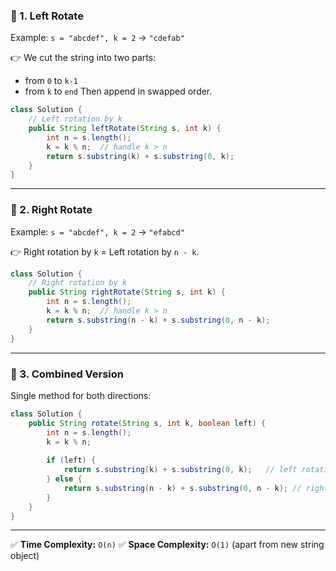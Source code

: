 
### 🔹 1. Left Rotate

Example:
`s = "abcdef", k = 2` → `"cdefab"`

👉 We cut the string into two parts:

* from `0` to `k-1`
* from `k` to `end`
  Then append in swapped order.

```java
class Solution {
    // Left rotation by k
    public String leftRotate(String s, int k) {
        int n = s.length();
        k = k % n;  // handle k > n
        return s.substring(k) + s.substring(0, k);
    }
}
```

---

### 🔹 2. Right Rotate

Example:
`s = "abcdef", k = 2` → `"efabcd"`

👉 Right rotation by `k` = Left rotation by `n - k`.

```java
class Solution {
    // Right rotation by k
    public String rightRotate(String s, int k) {
        int n = s.length();
        k = k % n;  // handle k > n
        return s.substring(n - k) + s.substring(0, n - k);
    }
}
```

---

### 🔹 3. Combined Version

Single method for both directions:

```java
class Solution {
    public String rotate(String s, int k, boolean left) {
        int n = s.length();
        k = k % n;
        
        if (left) {
            return s.substring(k) + s.substring(0, k);   // left rotation
        } else {
            return s.substring(n - k) + s.substring(0, n - k); // right rotation
        }
    }
}
```

---

✅ **Time Complexity:** `O(n)`
✅ **Space Complexity:** `O(1)` (apart from new string object)

